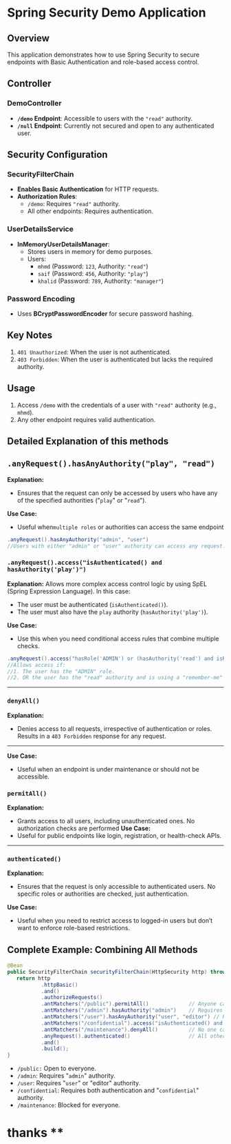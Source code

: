 # Spring Security Demo Application

## Overview
This application demonstrates how to use Spring Security to secure endpoints with Basic Authentication and role-based access control.

## Controller

### DemoController
- **`/demo` Endpoint**: Accessible to users with the `"read"` authority.
- **`/null` Endpoint**: Currently not secured and open to any authenticated user.

## Security Configuration

### SecurityFilterChain
- **Enables Basic Authentication** for HTTP requests.
- **Authorization Rules**:
    - `/demo`: Requires `"read"` authority.
    - All other endpoints: Requires authentication.

### UserDetailsService
- **InMemoryUserDetailsManager**:
    - Stores users in memory for demo purposes.
    - Users:
        - `mhmd` (Password: `123`, Authority: `"read"`)
        - `saif` (Password: `456`, Authority: `"play"`)
        - `khalid` (Password: `789`, Authority: `"manager"`)

### Password Encoding
- Uses **BCryptPasswordEncoder** for secure password hashing.

## Key Notes
1. `401 Unauthorized`: When the user is not authenticated.
2. `403 Forbidden`: When the user is authenticated but lacks the required authority.

## Usage
1. Access `/demo` with the credentials of a user with `"read"` authority (e.g., `mhmd`).
2. Any other endpoint requires valid authentication.
 
## Detailed Explanation of this methods

## `.anyRequest().hasAnyAuthority("play", "read")`
**Explanation:**
- Ensures that the request can only be accessed by users who have any of the specified authorities ("`play`" or "`read`").

**Use Case:** 
- Useful when`multiple roles` or authorities can access the same endpoint
```java
.anyRequest().hasAnyAuthority("admin", "user")
//Users with either "admin" or "user" authority can access any request.
```
### `.anyRequest().access("isAuthenticated() and hasAuthority('play')")`

**Explanation:** 
Allows more complex access control logic by using SpEL (Spring Expression Language). In this case:
- The user must be authenticated (`isAuthenticated()`).
- The user must also have the `play` authority (`hasAuthority('play')`).

**Use Case:** 
- Use this when you need conditional access rules that combine multiple checks.
```java
.anyRequest().access("hasRole('ADMIN') or (hasAuthority('read') and isRememberMe())")
//Allows access if:
//1. The user has the "ADMIN" role.
//2. OR the user has the "read" authority and is using a "remember-me" session.
```
---
### `denyAll()`
**Explanation:** 
- Denies access to all requests, 
irrespective of authentication or
roles. 
Results in a `403 Forbidden` response for any request.
---
**Use Case:**
- Useful when an endpoint is under maintenance or should not be accessible.

### `permitAll()`
**Explanation:** 
- Grants access to all users, including unauthenticated ones. No authorization checks are performed
**Use Case:** 
- Useful for public endpoints like login, registration, or health-check APIs.
---

### `authenticated()`
**Explanation:**
- Ensures that the request is only accessible to authenticated users. No specific roles or authorities are checked, just authentication.

**Use Case:**
- Useful when you need to restrict access to logged-in users but don’t want to enforce role-based restrictions.

## Complete Example: Combining All Methods
 ```java
@Bean
public SecurityFilterChain securityFilterChain(HttpSecurity http) throws Exception {
    return http
            .httpBasic()
            .and()
            .authorizeRequests()
            .antMatchers("/public").permitAll()             // Anyone can access "/public"
            .antMatchers("/admin").hasAuthority("admin")    // Requires "admin" authority
            .antMatchers("/user").hasAnyAuthority("user", "editor") // Requires "user" or "editor" authority
            .antMatchers("/confidential").access("isAuthenticated() and hasAuthority('confidential')") // Custom rule
            .antMatchers("/maintenance").denyAll()          // No one can access "/maintenance"
            .anyRequest().authenticated()                   // All other endpoints require authentication
            .and()
            .build();
}

```
- `/public:` Open to everyone.
- `/admin`: Requires "`admin`" authority.
- `/user`: Requires "`user`" or "editor" authority.
- `/confidential`: Requires both authentication and "`confidential`" authority.
- `/maintenance`: Blocked for everyone.


# thanks **